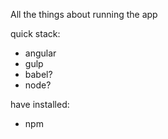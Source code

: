 All the things about running the app

quick stack:
- angular
- gulp
- babel?
- node?


have installed:
- npm